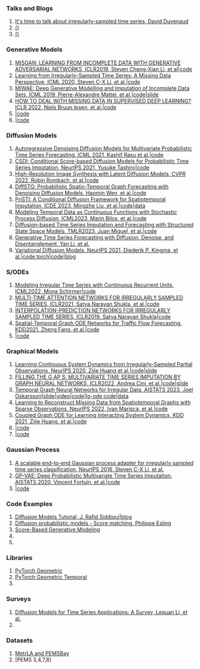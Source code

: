 ### Talks and Blogs
1. [It's time to talk about irregularly-sampled time series, David Duvenaud](https://www.youtube.com/watch?v=iB2d99K_vk8)
2. [()]()
3. [()]()


### Generative Models
1. [MISGAN: LEARNING FROM INCOMPLETE DATA WITH GENERATIVE ADVERSARIAL NETWORKS, ICLR2019, Steven Cheng-Xian Li, et al](https://arxiv.org/pdf/1902.09599.pdf)|[code](https://github.com/steveli/misgan)
2.  [Learning from Irregularly-Sampled Time Series: A Missing Data Perspective, ICML 2020, Steven C-X Li, et al.](http://proceedings.mlr.press/v119/li20k/li20k.pdf)|[code](https://github.com/steveli/partial-encoder-decoder)
3. [MIWAE: Deep Generative Modelling and Imputation of Incomplete Data Sets, ICML 2019, Pierre-Alexandre Mattei, et al.](http://proceedings.mlr.press/v97/mattei19a/mattei19a.pdf)|[code](https://github.com/probabilisticai/probai-2019/blob/master/day4/tutorial_dlvm/MIWAE_Pytorch_exercises_demo_ProbAI_solutions.ipynb)|[slide](https://pamattei.github.io/dlvm_missing.pdf)
4. [HOW TO DEAL WITH MISSING DATA IN SUPERVISED DEEP LEARNING? ICLR 2022, Niels Bruun Ipsen, et al.](https://inria.hal.science/hal-03044144/document)|[code](https://github.com/nbip/)
5. []()|[code]()
6. []()|[code]()


### Diffusion Models
1. [Autoregressive Denoising Diffusion Models for Multivariate Probabilistic Time Series Forecasting, ICML 2021, Kashif Rasu et al.](http://proceedings.mlr.press/v139/rasul21a/rasul21a.pdf)|[code](https://github.com/zalandoresearch/pytorch-ts)
2. [CSDI: Conditional Score-based Diffusion Models for Probabilistic Time Series Imputation, NeurIPS 2021, Yusuke Tashiro](https://proceedings.neurips.cc/paper/2021/file/cfe8504bda37b575c70ee1a8276f3486-Paper.pdf)|[code](https://github.com/ermongroup/CSDI)
3. [High-Resolution Image Synthesis with Latent Diffusion Models, CVPR 2022, Robin Rombach, et al.](https://openaccess.thecvf.com/content/CVPR2022/papers/Rombach_High-Resolution_Image_Synthesis_With_Latent_Diffusion_Models_CVPR_2022_paper.pdf)|[code](https://github.com/CompVis/latent-diffusion/tree/main)
4. [DiffSTG: Probabilistic Spatio-Temporal Graph Forecasting with Denoising Diffusion Models, Haomin Wen, et al.](https://arxiv.org/pdf/2301.13629.pdf)|[code]()
5. [PriSTI: A Conditional Diffusion Framework for Spatiotemporal Imputation, ICDE 2023, Mingzhe Liu, et al.](https://arxiv.org/pdf/2302.09746.pdf)|[code](https://github.com/LMZZML/PriSTI)|[data](https://mega.nz/folder/Ei4SBRYD#ZjOinn0CzFPkiE_V9yVhJw)
6. [Modeling Temporal Data as Continuous Functions with Stochastic Process Diffusion, ICML2023, Marin Bilos, et al.](https://arxiv.org/pdf/2211.02590.pdf)|[code](https://github.com/morganstanley/MSML/tree/main/papers/Stochastic_Process_Diffusion)
7. [Diffusion-based Time Series Imputation and Forecasting with Structured State Space Models, TMLR2023, Juan Miguel, et al.](https://arxiv.org/pdf/2208.09399.pdf)|[code](https://github.com/AI4HealthUOL/SSSD)
8. [Generative Time Series Forecasting with Diffusion, Denoise, and Disentanglement, Yan Li, et al.](https://proceedings.neurips.cc/paper_files/paper/2022/file/91a85f3fb8f570e6be52b333b5ab017a-Paper-Conference.pdf)
9. [Variational Diffusion Models, NeurIPS 2021, Diederik P. Kingma, et al.](https://proceedings.neurips.cc/paper/2021/file/b578f2a52a0229873fefc2a4b06377fa-Paper.pdf)|[code torch](https://github.com/addtt/variational-diffusion-models)|[code](https://colab.research.google.com/github/google-research/vdm/blob/main/colab/SimpleDiffusionColab.ipynb#scrollTo=QlxZLC4w084z)|[blog]()


### S/ODEs
1. [Modeling Irregular Time Series with Continuous Recurrent Units, ICML2022, Mona Schirmer](https://proceedings.mlr.press/v162/schirmer22a/schirmer22a.pdf)|[code](https://github.com/boschresearch/Continuous-Recurrent-Units)
2. [MULTI-TIME ATTENTION NETWORKS FOR IRREGULARLY SAMPLED TIME SERIES, ICLR2021, Satya Narayan Shukla, et al.](https://arxiv.org/pdf/2101.10318.pdf)|[code](https://github.com/reml-lab/mTAN)
3. [INTERPOLATION-PREDICTION NETWORKS FOR IRREGULARLY SAMPLED TIME SERIES, ICLR2019, Satya Narayan Shukla](https://arxiv.org/pdf/1909.07782.pdf)|[code](https://github.com/mlds-lab/interp-net)
4. [Spatial-Temporal Graph ODE Networks for Traffic Flow Forecasting, KDD2021, Zheng Fang, et al.](https://dl.acm.org/doi/pdf/10.1145/3447548.3467430?casa_token=Bb_UAk-6jv0AAAAA:wk-pafhVaFGUzIsQCRecJxUwXtIRUMYhu4TrZ5KJnfIL_TQcqRh6ELXGzcL3LKgktv-wV7GX1UC96A)|[code](https://github.com/square-coder/STGODE)
5. []()|[code]()


### Graphical Models
1. [Learning Continuous System Dynamics from Irregularly-Sampled Partial Observations, NeurIPS 2020, Zijie Huang et al.](https://arxiv.org/pdf/2011.03880.pdf)|[code](https://github.com/ZijieH/LG-ODE)|[slide](https://slideslive.com/38937644/learning-continuous-system-dynamics-from-irregularlysampled-partial-observations)
2. [FILLING THE G AP S: MULTIVARIATE TIME SERIES IMPUTATION BY GRAPH NEURAL NETWORKS, ICLR2022, Andrea Cini, et al.](https://arxiv.org/pdf/2108.00298.pdf)|[code](https://github.com/Graph-Machine-Learning-Group/grin)|[slide](https://iclr.cc/media/iclr-2022/Slides/5891.pdf)
3. [Temporal Graph Neural Networks for Irregular Data, AISTATS 2023, Joel Oskarsson](https://proceedings.mlr.press/v206/oskarsson23a/oskarsson23a.pdf)|[slide](https://joeloskarsson.github.io/assets/pdf/TGNN4I_AISTATS_presentation.pdf)|[video](https://www.youtube.com/watch?v=r0mpZjUnpHA)|[code](https://github.com/joeloskarsson/tgnn4i)|[lg-ode code](https://github.com/joeloskarsson/LG-ODE)|[data](https://liuonline-my.sharepoint.com/personal/joeos82_liu_se/_layouts/15/onedrive.aspx?id=%2Fpersonal%2Fjoeos82%5Fliu%5Fse%2FDocuments%2FResearch%2Ftgnn4i%5Fdataset&ga=1)
4. [Learning to Reconstruct Missing Data from Spatiotemporal Graphs with Sparse Observations, NeurIPS 2022, Ivan Marisca, et al.](https://arxiv.org/pdf/2205.13479.pdf)|[code](https://github.com/Graph-Machine-Learning-Group/spin)
5. [Coupled Graph ODE for Learning Interacting System Dynamics, KDD 2021, Zijie Huang, et al.](https://par.nsf.gov/servlets/purl/10331492)|[code](https://github.com/ZijieH/CG-ODE)
6. []()|[code]()
7. []()|[code]()


### Gaussian Process
1. [A scalable end-to-end Gaussian process adapter for irregularly sampled time series classification, NeurIPS 2016, Steven C-X Li, et al.](https://proceedings.neurips.cc/paper/2016/file/9c01802ddb981e6bcfbec0f0516b8e35-Paper.pdf)
2. [GP-VAE: Deep Probabilistic Multivariate Time Series Imputation, AISTATS 2020, Vincent Fortuin, et al.](http://proceedings.mlr.press/v108/fortuin20a/fortuin20a.pdf)|[code](https://github.com/ratschlab/GP-VAE)
3. []()|[code]()


### Code Examples
1. [Diffusion Models Tutorial, J. Rafid Siddiqui](https://github.com/azad-academy/denoising-diffusion-model/blob/main/diffusion_model_demo.ipynb)|[blog](https://towardsdatascience.com/diffusion-models-made-easy-8414298ce4da)
2. [Diffusion probabilistic models - Score matching, Philippe Esling](https://github.com/acids-ircam/diffusion_models/blob/main/diffusion_01_score.ipynb)
3. [Score-Based Generative Modeling](https://colab.research.google.com/drive/120kYYBOVa1i0TD85RjlEkFjaWDxSFUx3?usp=sharing#scrollTo=YyQtV7155Nht)
4. []()
5. []()


### Libraries
1. [PyTorch Geometric](https://pytorch-geometric.readthedocs.io/en/latest/tutorial/create_gnn.html)
2. [PyTorch Geometric Temporal](https://github.com/benedekrozemberczki/pytorch_geometric_temporal)
3. []()


### Surveys
1. [Diffusion Models for Time Series Applications: A Survey, Lequan Li, et al.](https://arxiv.org/pdf/2305.00624.pdf)
2. []()

### Datasets
1. [MetrLA and PEMSBay](https://drive.google.com/drive/folders/10FOTa6HXPqX8Pf5WRoRwcFnW9BrNZEIX)
2. [PEMS 3,4,7,8]



